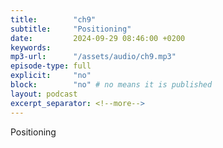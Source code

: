 ```yaml
---
title:        "ch9"
subtitle:     "Positioning"
date:         2024-09-29 08:46:00 +0200
keywords:
mp3-url:      "/assets/audio/ch9.mp3"
episode-type: full
explicit:     "no"
block:        "no" # no means it is published
layout: podcast
excerpt_separator: <!--more-->
---
```

Positioning
<!--more-->
